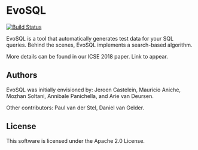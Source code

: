 # EvoSQL


[![Build Status](https://travis-ci.org/SERG-Delft/evosql.svg?branch=master)](https://travis-ci.org/SERG-Delft/evosql)

EvoSQL is a tool that automatically generates test data for your SQL queries.
Behind the scenes, EvoSQL implements a search-based algorithm.

More details can be found in our ICSE 2018 paper. Link to appear.

## Authors

EvoSQL was initially envisioned by: Jeroen Castelein, Maurício Aniche, 
Mozhan Soltani, Annibale Panichella, and Arie van Deursen.

Other contributors: Paul van der Stel, Daniel van Gelder.

## License

This software is licensed under the Apache 2.0 License.
